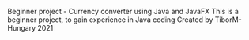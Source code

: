 Beginner project - Currency converter using Java and JavaFX This is a beginner project, to gain experience in Java coding Created by TiborM-Hungary 2021
